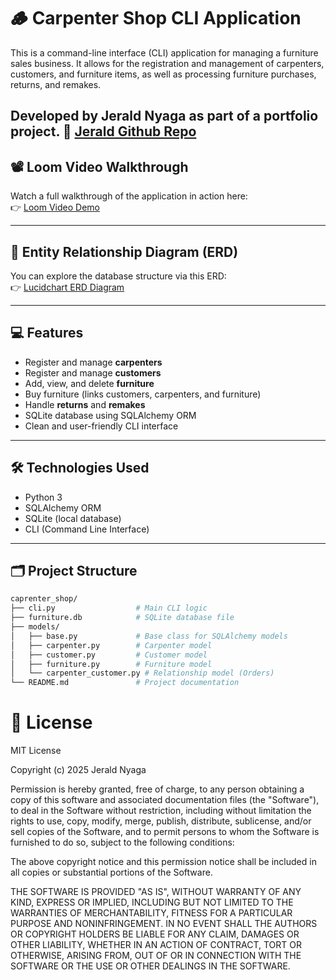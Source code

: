 # 🪵 Carpenter Shop CLI Application

This is a command-line interface (CLI) application for managing a furniture sales business. It allows for the registration and management of carpenters, customers, and furniture items, as well as processing furniture purchases, returns, and remakes.

Developed by **Jerald Nyaga** as part of a portfolio project.
📎 [Jerald Github Repo](https://github.com/JeraldNyaga/caprenter_shop)
---

## 📽️ Loom Video Walkthrough

Watch a full walkthrough of the application in action here:  
👉 [Loom Video Demo](https://www.loom.com/share/8613bc71e5fd464abecbaba8d7a77942?sid=a61f1e8d-b136-49cb-acd4-26589cacc4d5)

---

## 🧠 Entity Relationship Diagram (ERD)

You can explore the database structure via this ERD:  
👉 [Lucidchart ERD Diagram](https://lucid.app/lucidchart/0549faab-2834-4b6e-af19-058c07537b8e/view)

---

## 💻 Features

- Register and manage **carpenters**
- Register and manage **customers**
- Add, view, and delete **furniture**
- Buy furniture (links customers, carpenters, and furniture)
- Handle **returns** and **remakes**
- SQLite database using SQLAlchemy ORM
- Clean and user-friendly CLI interface

---

## 🛠️ Technologies Used

- Python 3
- SQLAlchemy ORM
- SQLite (local database)
- CLI (Command Line Interface)

---

## 🗂️ Project Structure

```bash
caprenter_shop/
├── cli.py                  # Main CLI logic
├── furniture.db            # SQLite database file
├── models/
│   ├── base.py             # Base class for SQLAlchemy models
│   ├── carpenter.py        # Carpenter model
│   ├── customer.py         # Customer model
│   ├── furniture.py        # Furniture model
│   └── carpenter_customer.py # Relationship model (Orders)
└── README.md               # Project documentation
```

# 📝 License
MIT License

Copyright (c) 2025 Jerald Nyaga

Permission is hereby granted, free of charge, to any person obtaining a copy
of this software and associated documentation files (the "Software"), to deal
in the Software without restriction, including without limitation the rights
to use, copy, modify, merge, publish, distribute, sublicense, and/or sell
copies of the Software, and to permit persons to whom the Software is
furnished to do so, subject to the following conditions:

The above copyright notice and this permission notice shall be included in
all copies or substantial portions of the Software.

THE SOFTWARE IS PROVIDED "AS IS", WITHOUT WARRANTY OF ANY KIND, EXPRESS OR
IMPLIED, INCLUDING BUT NOT LIMITED TO THE WARRANTIES OF MERCHANTABILITY,
FITNESS FOR A PARTICULAR PURPOSE AND NONINFRINGEMENT. IN NO EVENT SHALL THE
AUTHORS OR COPYRIGHT HOLDERS BE LIABLE FOR ANY CLAIM, DAMAGES OR OTHER
LIABILITY, WHETHER IN AN ACTION OF CONTRACT, TORT OR OTHERWISE, ARISING FROM,
OUT OF OR IN CONNECTION WITH THE SOFTWARE OR THE USE OR OTHER DEALINGS IN THE
SOFTWARE.